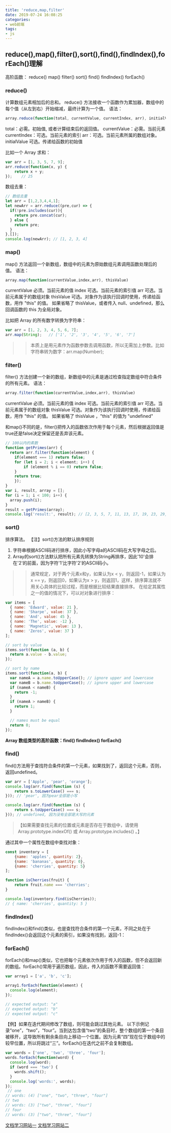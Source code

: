 ```yaml
---
title: 'reduce,map,filter'
date: 2019-07-24 16:08:25
categories:
- web前端 
tags: 
- js
---
```


## reduce(),map(),filter(),sort(),find(),findIndex(),forEach()理解
高阶函数： reduce()  map()  filter() sort() find() findIndex() forEach()
### reduce()
计算数组元素相加后的总和。
reduce() 方法接收一个函数作为累加器，数组中的每个值（从左到右）开始缩减，最终计算为一个值。
语法：
``` javascript
array.reduce(function(total, currentValue, currentIndex, arr), initialValue)
```
<!-- more -->
total：必需。初始值, 或者计算结束后的返回值。
currentValue：必需。当前元素
currentIndex：可选。当前元素的索引
arr：可选。当前元素所属的数组对象。
initialValue	可选。传递给函数的初始值

比如一个 Array 求和：
``` javascript
var arr = [1, 3, 5, 7, 9];
arr.reduce(function(x, y) {
    return x + y;
});    // 25
```

数组去重：
``` javascript
// 数组去重
let arr = [1,2,3,4,4,1];
let newArr = arr.reduce((pre,cur) => {
  if(!pre.includes(cur)){
    return pre.concat(cur);
  } else {
    return pre;
  }
},[]);
console.log(newArr); // [1, 2, 3, 4]
```

### map()
map() 方法返回一个新数组，数组中的元素为原始数组元素调用函数处理后的值。
语法：
``` javascript
array.map(function(currentValue,index,arr), thisValue)
```
currentValue	必须。当前元素的值
index	可选。当前元素的索引值
arr	可选。当前元素属于的数组对象
thisValue	可选。对象作为该执行回调时使用，传递给函数，用作 "this" 的值。
如果省略了 thisValue，或者传入 null、undefined，那么回调函数的 this 为全局对象。

比如把 Array 的所有数字转换为字符串：
``` javascript
var arr = [1, 2, 3, 4, 5, 6, 7];
arr.map(String);   // ['1', '2', '3', '4', '5', '6', '7']
```
>>本质上是用元素作为函数参数去调用函数，所以无需加上参数。比如字符串转为数字：arr.map(Number); 

### filter()
filter() 方法创建一个新的数组，新数组中的元素是通过检查指定数组中符合条件的所有元素。
语法：
``` javascript
array.filter(function(currentValue,index,arr), thisValue)
```
currentValue	必须。当前元素的值
index	可选。当前元素的索引值
arr	可选。当前元素属于的数组对象
thisValue	可选。对象作为该执行回调时使用，传递给函数，用作 "this" 的值。
如果省略了 thisValue ，"this" 的值为 "undefined"

和map()不同的是，filter()把传入的函数依次作用于每个元素，然后根据返回值是true还是false决定保留还是丢弃该元素。
``` javascript
// 100以内的素数
function getPrimes(arr) {
  return arr.filter(function(element) {
    if(element === 1) return false;
    for (let i = 2; i < element; i++) {
        if (element % i == 0) return false;
    }
    return true;
    });
}
var i, result, array = [];
for (i = 1; i < 100; i++) {
  array.push(i);
}
result = getPrimes(array);
console.log('result:', result); // [2, 3, 5, 7, 11, 13, 17, 19, 23, 29, 31, 37, 41, 43, 47, 53, 59, 61, 67, 71, 73, 79, 83, 89, 97]
```
### sort()
排序算法。
【注】sort()方法的默认排序规则
  1. 字符串根据ASCII码进行排序，因此小写字母a的ASCII码在大写字母之后。
  2. Array的sort()方法默认把所有元素先转换为String再排序，因此'10'会排在'2'的前面，因为字符'1'比字符'2'的ASCII码小。
>>通常规定，对于两个元素x和y，如果认为x < y，则返回-1，如果认为x == y，则返回0，如果认为x > y，则返回1，这样，排序算法就不用关心具体的比较过程，而是根据比较结果直接排序。
在给定其属性之一的值的情况下，可以对对象进行排序：
``` javascript
var items = [
  { name: 'Edward', value: 21 },
  { name: 'Sharpe', value: 37 },
  { name: 'And', value: 45 },
  { name: 'The', value: -12 },
  { name: 'Magnetic', value: 13 },
  { name: 'Zeros', value: 37 }
];

// sort by value
items.sort(function (a, b) {
  return a.value - b.value;
});

// sort by name
items.sort(function(a, b) {
  var nameA = a.name.toUpperCase(); // ignore upper and lowercase
  var nameB = b.name.toUpperCase(); // ignore upper and lowercase
  if (nameA < nameB) {
    return -1;
  }
  if (nameA > nameB) {
    return 1;
  }

  // names must be equal
  return 0;
});
```

**Array 数组类型的高阶函数：find() findIndex() forEach()**
### find()
find()方法用于查找符合条件的第一个元素，如果找到了，返回这个元素，否则，返回undefined。
``` javascript
var arr = ['Apple', 'pear', 'orange'];
console.log(arr.find(function (s) {
    return s.toLowerCase() === s;
})); // 'pear', 因为pear全部是小写

console.log(arr.find(function (s) {
    return s.toUpperCase() === s;
})); // undefined, 因为没有全部是大写的元素
```
>【如果需要查找元素的位置或元素是否存在于数组中，请使用 Array.prototype.indexOf() 或 Array.prototype.includes() 。】

通过其中一个属性在数组中查找对象：
``` javascript
const inventory = [
    {name: 'apples', quantity: 2},
    {name: 'bananas', quantity: 0},
    {name: 'cherries', quantity: 5}
];

function isCherries(fruit) { 
    return fruit.name === 'cherries';
}

console.log(inventory.find(isCherries)); 
// { name: 'cherries', quantity: 5 }
```

### findIndex()
findIndex()和find()类似，也是查找符合条件的第一个元素，不同之处在于findIndex()会返回这个元素的索引，如果没有找到，返回-1：

### forEach()
forEach()和map()类似，它也把每个元素依次作用于传入的函数，但不会返回新的数组。forEach()常用于遍历数组，因此，传入的函数不需要返回值：
``` javascript
var array1 = ['a', 'b', 'c'];

array1.forEach(function(element) {
  console.log(element);
});

// expected output: "a"
// expected output: "b"
// expected output: "c"
```

【例】如果在迭代期间修改了数组，则可能会跳过其他元素。
以下示例记录“one”，“two”，“four”。当到达包含值“two”的条目时，整个数组的第一个条目被移开，这导致所有剩余条目向上移动一个位置。因为元素“四”现在位于数组中的较早位置，所以将跳过“三”。forEach()在迭代之前不会复制数组。
``` javascript
var words = ['one', 'two', 'three', 'four'];
words.forEach(function(word) {
  console.log(word);
  if (word === 'two') {
    words.shift();
  }
  console.log('words:', words);
});
 // one
// words: (4) ["one", "two", "three", "four"]
// two
// words: (3) ["two", "three", "four"]
// four
// words: (3) ["two", "three", "four"]
```

[文档学习网站一](https://developer.mozilla.org/en-US/docs/Web/JavaScript/Reference/Global_Objects/Array/forEach)
[文档学习网站二](https://www.liaoxuefeng.com/wiki/1022910821149312/1278025786193984)